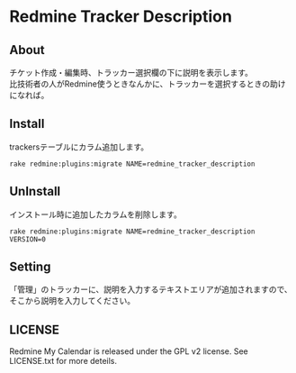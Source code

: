 Redmine Tracker Description
=======


About
-----

チケット作成・編集時、トラッカー選択欄の下に説明を表示します。  
比技術者の人がRedmine使うときなんかに、トラッカーを選択するときの助けになれば。

Install
-------

trackersテーブルにカラム追加します。

    rake redmine:plugins:migrate NAME=redmine_tracker_description

UnInstall
---------

インストール時に追加したカラムを削除します。

    rake redmine:plugins:migrate NAME=redmine_tracker_description VERSION=0

Setting
-------

「管理」のトラッカーに、説明を入力するテキストエリアが追加されますので、そこから説明を入力してください。

LICENSE
-------

Redmine My Calendar is released under the GPL v2 license. See LICENSE.txt for more deteils.
